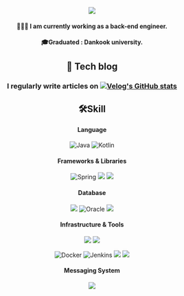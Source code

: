 <div align="center">
<a>
    <img src="https://capsule-render.vercel.app/api?type=soft&color=auto&height=100&section=header&text=&#123'✋🏻hello%20world!'&#125&#59&fontSize=50&animation=fadeIn" />
</a>  
<br />


 #### 👨🏻‍💻 I am currently working as a back-end engineer.<br>
 #### 🎓Graduated : Dankook university.<br>

  ## 📝 Tech blog
 ### I regularly write articles on    [![Velog's GitHub stats](https://velog-readme-stats.vercel.app/api/badge?name=My-Tech-Blog)](https://velog.io/@guns95/series) <br>

## 🛠Skill
#### Language
![Java](https://img.shields.io/badge/java-%23ED8B00.svg?style=flat&logo=openjdk&logoColor=white)</a>
![Kotlin](https://img.shields.io/badge/kotlin-%237F52FF.svg?style=flat&logo=kotlin&logoColor=white)</a>
#### Frameworks & Libraries
![Spring](https://img.shields.io/badge/spring-%236DB33F.svg?style=flat&logo=spring&logoColor=white)</a>
<img src="https://img.shields.io/badge/Spring Boot-6DB33F?style=flat&logo=Spring Boot&logoColor=white"/></a>
<img src="https://img.shields.io/badge/JUnit5-25A162?style=flat&logo=JUnit5&logoColor=white"/></a>
#### Database
<img src="https://img.shields.io/badge/MySQL-4479A1?style=flat&logo=MySQL&logoColor=white"/></a>
![Oracle](https://img.shields.io/badge/Oracle-F80000?style=flat&logo=oracle&logoColor=white)</a>
<img src="https://img.shields.io/badge/Redis-DC382D?style=flat&logo=Redis&logoColor=white"> 
#### Infrastructure & Tools
<img src="https://img.shields.io/badge/Amazon%20EC2-FF9900?flat&logo=Amazon%20EC2&logoColor=white">
<img src="https://img.shields.io/badge/Amazon%20S3-569A31?flat&logo=Amazon%20S3&logoColor=white"></a>

![Docker](https://img.shields.io/badge/docker-%230db7ed.svg?style=flat&logo=docker&logoColor=white)</a>
![Jenkins](https://img.shields.io/badge/jenkins-%232C5263.svg?style=flat&logo=jenkins&logoColor=white)
<img src="https://img.shields.io/badge/Elasticsearch-005571?flat&logo=Elasticsearch&logoColor=white">
<img src="https://img.shields.io/badge/Kibana-005571?style=flat&logo=Kibana&logoColor=white">

#### Messaging System
<img src="https://img.shields.io/badge/RabbitMQ-FF6600?style=flat&logo=RabbitMQ&logoColor=white">


 



<!-- ## 📚Tools
![GITHUB](https://img.shields.io/badge/github-181717.svg?style=flat&logo=github&logoColor=white)
![GIT](https://img.shields.io/badge/git-F05032.svg?style=flat&logo=git&logoColor=white)
![Eclipse](https://img.shields.io/badge/Eclipse-FE7A16.svg?style=flat&logo=Eclipse&logoColor=white)
![IntelliJ IDEA](https://img.shields.io/badge/IntelliJIDEA-000000.svg?style=flat&logo=intellij-idea&logoColor=white)
![Visual Studio Code](https://img.shields.io/badge/Visual%20Studio%20Code-0078d7.svg?style=flat&logo=visual-studio-code&logoColor=white)
![Sourcetree](https://img.shields.io/badge/Sourcetree-0052CC.svg?style=flat&logo=Sourcetree&logoColor=white) 
 -->
<!-- ## 📊GitHub Stats 
![Anurag's GitHub stats](https://github-readme-stats.vercel.app/api?username=GunsMIn&show_icons=true&theme=transparent)
</div> -->

